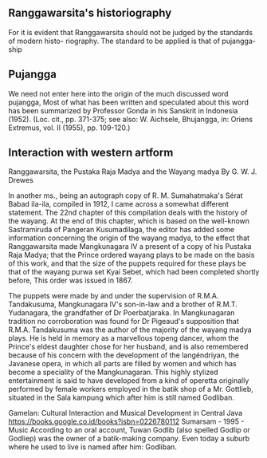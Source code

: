 ## Ranggawarsita's historiography
For it is evident that Ranggawarsita should not be judged by the standards of modern histo- riography. The standard to be applied is that of pujangga-ship

## Pujangga
We need not enter here into the origin of the much discussed word pujangga, Most of what has been written and speculated about this word has been summarized by Professor Gonda in his Sanskrit in Indonesia (1952). (Loc. cit., pp. 371-375; see also: W. Aichsele, Bhujangga, in: Oriens Extremus, vol. II (1955), pp. 109-120.)
## Interaction with western artform

Ranggawarsita, the Pustaka Raja Madya and the Wayang madya
By G. W. J. Drewes

In another ms., being an autograph copy of R. M. Sumahatmaka's Sérat Babad ila-ila, compiled in 1912, I came across a somewhat different statement. The 22nd chapter of this compilation deals with the history of the wayang. At the end of this chapter, which is based on the well-known Sastramiruda of Pangeran Kusumadilaga, the editor has added some information concerning the origin of the wayang madya, to the effect that Ranggawarsita made Mangkunagara IV a present of a copy of his Pustaka Raja Madya; that the Prince ordered wayang plays to be made on the basis of this work, and that the size of the puppets required for these plays be that of the wayang purwa set Kyai Sebet, which had been completed shortly before, This order was issued in 1867.

The puppets were made by and under the supervision of R.M.A. Tandakusuma, Mangkunagara IV's son-in-law and a brother of R.M.T. Yudanagara, the grandfather of Dr Poerbatjaraka. In Mangkunagaran tradition no corroboration was found for Dr Pigeaud's supposition that R.M.A. Tandakusuma was the author of the majority of the wayang madya plays. He is held in memory as a marvellous topeng dancer, whom the Prince's eldest daughter chose for her husband, and is also remembered because of his concern with the development of the langéndriyan, the Javanese opera, in which all parts are filled by women and which has become a speciality of the Mangkunagaran. This highly stylized entertainment is said to have developed from a kind of operetta originally performed by female workers employed in the batik shop of a Mr. Gottlieb, situated in the Sala kampung which after him is still named Godliban.

Gamelan: Cultural Interaction and Musical Development in Central Java
https://books.google.co.id/books?isbn=0226780112
Sumarsam - 1995 - ‎Music
According to an oral account, Tuwan Godlib (also spelled Godlip or Godliep) was the owner of a batik-making company. Even today a suburb where he used to live is named after him: Godliban.
